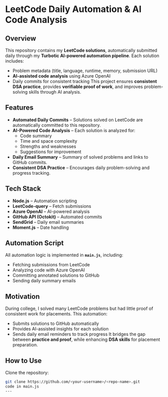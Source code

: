 # LeetCode Daily Automation & AI Code Analysis

## Overview
This repository contains my **LeetCode solutions**, automatically submitted daily through my **Turbotic AI-powered automation pipeline**. Each solution includes:
- Problem metadata (title, language, runtime, memory, submission URL)
- **AI-assisted code analysis** using Azure OpenAI
- Daily commits for consistent tracking
This project ensures **consistent DSA practice**, provides **verifiable proof of work**, and improves problem-solving skills through AI analysis.

## Features
- **Automated Daily Commits** – Solutions solved on LeetCode are automatically committed to this repository.
- **AI-Powered Code Analysis** – Each solution is analyzed for:
  - Code summary
  - Time and space complexity
  - Strengths and weaknesses
  - Suggestions for improvement
- **Daily Email Summary** – Summary of solved problems and links to GitHub commits.
- **Consistent DSA Practice** – Encourages daily problem-solving and progress tracking.

## Tech Stack
- **Node.js** – Automation scripting
- **LeetCode-query** – Fetch submissions
- **Azure OpenAI** – AI-powered analysis
- **GitHub API (Octokit)** – Automated commits
- **SendGrid** – Daily email summaries
- **Moment.js** – Date handling

## Automation Script
All automation logic is implemented in **`main.js`**, including:
- Fetching submissions from LeetCode
- Analyzing code with Azure OpenAI
- Committing annotated solutions to GitHub
- Sending daily summary emails

## Motivation
During college, I solved many LeetCode problems but had little proof of consistent work for placements. This automation:
- Submits solutions to GitHub automatically
- Provides AI-assisted insights for each solution
- Sends daily email reminders to track progress
It bridges the gap between **practice and proof**, while enhancing **DSA skills** for placement preparation.

## How to Use
Clone the repository:
```bash
git clone https://github.com/<your-username>/<repo-name>.git
code in main.js
---


